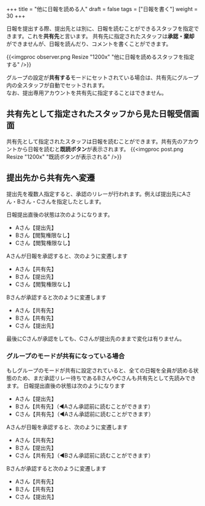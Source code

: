 +++
title = "他に日報を読める人"
draft = false
tags = ["日報を書く"]
weight = 30
+++


日報を提出する際、提出先とは別に、日報を読むことができるスタッフを指定できます。これを**共有先**と言います。
共有先に指定されたスタッフは**承認・棄却**ができませんが、日報を読んだり、コメントを書くことができます。

{{<imgproc observer.png Resize "1200x" "他に日報を読めるスタッフを指定する" />}}

グループの設定が**共有する**モードにセットされている場合は、共有先にグループ内の全スタッフが自動でセットされます。  
なお、提出専用アカウントを共有先に指定することはできません。

## 共有先として指定されたスタッフから見た日報受信画面

共有先として指定されたスタッフは日報を読むことができます。共有先のアカウントから日報を読むと**既読ボタン**が表示されます。
{{<imgproc post.png Resize "1200x" "既読ボタンが表示される" />}}

## 提出先から共有先へ変遷

提出先を複数人指定すると、承認のリレーが行われます。例えば提出先にAさん・Bさん・Cさんを指定したとします。

日報提出直後の状態は次のようになります。

- Aさん【提出先】
- Bさん【閲覧権限なし】
- Cさん【閲覧権限なし】

Aさんが日報を承認すると、次のように変遷します

- Aさん【共有先】
- Bさん【提出先】
- Cさん【閲覧権限なし】

Bさんが承認すると次のように変遷します

- Aさん【共有先】
- Bさん【共有先】
- Cさん【提出先】

最後にCさんが承認をしても、Cさんが提出先のままで変化は有りません。

### グループのモードが共有になっている場合

もしグループのモードが共有に設定されていると、全ての日報を全員が読める状態のため、まだ承認リレー待ちであるBさんやCさんも共有先として先読みできます。
日報提出直後の状態は次のようになります

- Aさん【提出先】
- Bさん【共有先】（◀Aさん承認前に読むことができます）
- Cさん【共有先】（◀Aさん承認前に読むことができます）

Aさんが日報を承認すると、次のように変遷します

- Aさん【共有先】
- Bさん【提出先】
- Cさん【共有先】（◀Bさん承認前に読むことができます）

Bさんが承認すると次のように変遷します

- Aさん【共有先】
- Bさん【共有先】
- Cさん【提出先】
